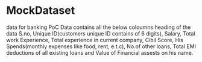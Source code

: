 # MockDataset
data for banking PoC
Data contains all the below coloumns
heading of the data 
S.no, Unique ID(customers unique ID contains of 6 digits), Salary, Total work Experience, Total experience in current company, Cibil Score, His Spends(monthly expenses like food, rent, e.t.c), No.of other loans, Total EMI deductions of all existing loans and Value of Financial assests on his name.
